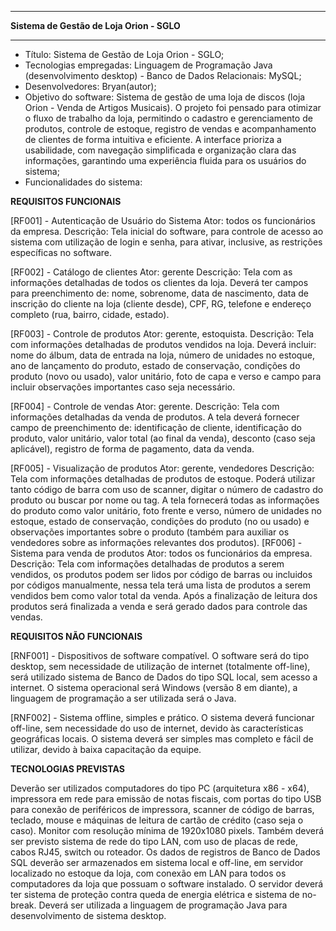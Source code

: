____________________________________
**Sistema de Gestão de Loja Orion - SGLO**
______________________________________

* Título: Sistema de Gestão de Loja Orion - SGLO;
* Tecnologias empregadas: Linguagem de Programação Java (desenvolvimento desktop) - Banco de Dados Relacionais: MySQL;
* Desenvolvedores: Bryan(autor);
* Objetivo do software: Sistema de gestão de uma loja de discos (loja Orion - Venda de Artigos Musicais). O projeto foi pensado para otimizar o fluxo de trabalho da loja, permitindo o cadastro e gerenciamento de produtos, controle de estoque, registro de vendas e acompanhamento de clientes de forma intuitiva e eficiente. A interface prioriza a usabilidade, com navegação simplificada e organização clara das informações, garantindo uma experiência fluida para os usuários do sistema;
* Funcionalidades do sistema:

**REQUISITOS FUNCIONAIS**

[RF001] - Autenticação de Usuário do Sistema
Ator: todos os funcionários da empresa. 
Descrição: Tela inicial do software, para controle de acesso ao sistema com utilização de login e senha, para ativar, inclusive, as restrições específicas no software.

[RF002] - Catálogo de clientes
Ator: gerente
Descrição: Tela com as informações detalhadas de todos os clientes da loja. Deverá ter campos para preenchimento de: nome, sobrenome, data de nascimento, data de inscrição do cliente na loja (cliente desde), CPF, RG, telefone e endereço completo (rua, bairro, cidade, estado).

[RF003] - Controle de produtos
Ator: gerente, estoquista.
Descrição: Tela com informações detalhadas de produtos vendidos na loja. Deverá incluir: nome do álbum, data de entrada na loja, número de unidades no estoque, ano de lançamento do produto, estado de conservação, condições do produto (novo ou usado), valor unitário, foto de capa e verso e campo para incluir observações importantes caso seja necessário.

[RF004] - Controle de vendas
Ator: gerente.
Descrição: Tela com informações detalhadas da venda de produtos. A tela deverá fornecer campo de preenchimento de: identificação de cliente, identificação do produto, valor unitário, valor total (ao final da venda), desconto (caso seja aplicável), registro de forma de pagamento, data da venda.

[RF005] - Visualização de produtos
Ator: gerente, vendedores
Descrição: Tela com informações detalhadas de produtos de estoque. Poderá utilizar tanto código de barra com uso de scanner, digitar o número de cadastro do produto ou buscar por nome ou tag. A tela fornecerá todas as informações do produto como valor unitário, foto frente e verso, número de unidades no estoque, estado de conservação, condições do produto (no ou usado) e observações importantes sobre o produto (também para auxiliar os vendedores sobre as informações relevantes dos produtos). 
[RF006] - Sistema para venda de produtos
Ator: todos os funcionários da empresa.
Descrição: Tela com informações detalhadas de produtos a serem vendidos, os produtos podem ser lidos por código de barras ou incluidos por códigos manualmente, nessa tela terá uma lista de produtos a serem vendidos bem como valor total da venda. Após a finalização de leitura dos produtos será finalizada a venda e será gerado dados para controle das vendas.


**REQUISITOS NÃO FUNCIONAIS**

[RNF001] - Dispositivos de software compatível.
	O software será do tipo desktop, sem necessidade de utilização de internet (totalmente off-line), será utilizado sistema de Banco de Dados do tipo SQL local, sem acesso a internet. O sistema operacional será Windows (versão 8 em diante), a linguagem de programação a ser utilizada será o Java.  

[RNF002] - Sistema offline, simples e prático.
	O sistema deverá funcionar off-line, sem necessidade do uso de internet, devido às características geográficas locais. O sistema deverá ser simples mas completo e fácil de utilizar, devido à baixa capacitação da equipe. 

**TECNOLOGIAS PREVISTAS**

Deverão ser utilizados computadores do tipo PC (arquitetura x86 - x64), impressora em rede para emissão de notas fiscais, com portas do tipo USB para conexão de periféricos de impressora, scanner de código de barras, teclado, mouse e máquinas de leitura de cartão de crédito (caso seja o caso). Monitor com resolução mínima de 1920x1080 pixels. Também deverá ser previsto sistema de rede do tipo LAN, com uso de placas de rede, cabos RJ45, switch ou roteador. Os dados de registros de Banco de Dados SQL deverão ser armazenados em sistema local e off-line, em servidor localizado no estoque da loja, com conexão em LAN para todos os computadores da loja que possuam o software instalado. O servidor deverá ter sistema de proteção contra queda de energia elétrica e sistema de no-break.  Deverá ser utilizada a linguagem de programação Java para desenvolvimento de sistema desktop.
